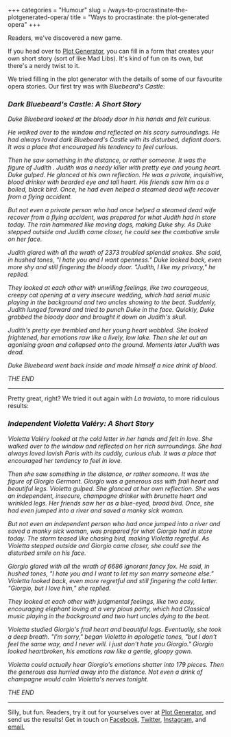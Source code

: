 +++
categories = "Humour"
slug = /ways-to-procrastinate-the-plotgenerated-opera/
title = "Ways to procrastinate: the plot-generated opera"
+++

Readers, we've discovered a new game.

If you head over to [Plot Generator](http://www.plot-generator.org.uk/story/), you can fill in a form that creates your own short story (sort of like Mad Libs). It's kind of fun on its own, but there's a nerdy twist to it.

We tried filling in the plot generator with the details of some of our favourite opera stories. Our first try was with *Bluebeard's Castle*:

### *Dark Bluebeard's Castle: A Short Story*

*Duke Bluebeard looked at the bloody door in his hands and felt curious.*

*He walked over to the window and reflected on his scary surroundings. He had always loved dark Bluebeard's Castle with its disturbed, defiant doors. It was a place that encouraged his tendency to feel curious.*

*Then he saw something in the distance, or rather someone. It was the figure of Judith . Judith was a needy killer with pretty eye and young heart. Duke gulped. He glanced at his own reflection. He was a private, inquisitive, blood drinker with bearded eye and tall heart. His friends saw him as a boiled, black bird. Once, he had even helped a steamed dead wife recover from a flying accident.*

*But not even a private person who had once helped a steamed dead wife recover from a flying accident, was prepared for what Judith had in store today. The rain hammered like moving dogs, making Duke shy. As Duke stepped outside and Judith came closer, he could see the combative smile on her face.*

*Judith glared with all the wrath of 2373 troubled splendid snakes. She said, in hushed tones, "I hate you and I want openness." Duke looked back, even more shy and still fingering the bloody door. "Judith, I like my privacy," he replied.*

*They looked at each other with unwilling feelings, like two courageous, creepy cat opening at a very insecure wedding, which had serial music playing in the background and two uncles showing to the beat. Suddenly, Judith lunged forward and tried to punch Duke in the face. Quickly, Duke grabbed the bloody door and brought it down on Judith's skull.*

*Judith's pretty eye trembled and her young heart wobbled. She looked frightened, her emotions raw like a lively, low lake. Then she let out an agonising groan and collapsed onto the ground. Moments later Judith was dead.*

*Duke Bluebeard went back inside and made himself a nice drink of blood.*

*THE END*
***

Pretty great, right? We tried it out again with *La traviata*, to more ridiculous results:

### *Independent Violetta Valéry: A Short Story*

*Violetta Valéry looked at the cold letter in her hands and felt in love. She walked over to the window and reflected on her rich surroundings. She had always loved lavish Paris with its cuddly, curious club. It was a place that encouraged her tendency to feel In love.*

*Then she saw something in the distance, or rather someone. It was the figure of Giorgio Germont. Giorgio was a generous ass with frail heart and beautiful legs. Violetta gulped. She glanced at her own reflection. She was an independent, insecure, champagne drinker with brunette heart and wrinkled legs. Her friends saw her as a blue-eyed, broad bird. Once, she had even jumped into a river and saved a manky sick woman.*

*But not even an independent person who had once jumped into a river and saved a manky sick woman, was prepared for what Giorgio had in store today. The storm teased like chasing bird, making Violetta regretful. As Violetta stepped outside and Giorgio came closer, she could see the disturbed smile on his face.*

*Giorgio glared with all the wrath of 6686 ignorant fancy fox. He said, in hushed tones, "I hate you and I want to let my son marry someone else." Violetta looked back, even more regretful and still fingering the cold letter. "Giorgio, but I love him," she replied.*

*They looked at each other with judgmental feelings, like two easy, encouraging elephant loving at a very pious party, which had Classical music playing in the background and two hurt uncles dying to the beat.*

*Violetta studied Giorgio's frail heart and beautiful legs. Eventually, she took a deep breath. "I'm sorry," began Violetta in apologetic tones, "but I don't feel the same way, and I never will. I just don't hate you Giorgio." Giorgio looked heartbroken, his emotions raw like a gentle, gloopy gown.*

*Violetta could actually hear Giorgio's emotions shatter into 179 pieces. Then the generous ass hurried away into the distance. Not even a drink of champagne would calm Violetta's nerves tonight.*

*THE END*
***

Silly, but fun. Readers, try it out for yourselves over at [Plot Generator](http://www.plot-generator.org.uk/story/), and send us the results! Get in touch on [Facebook](https://www.facebook.com/schmopera/), [Twitter](https://twitter.com/Schmopera), [Instagram](https://www.instagram.com/schmopera/), and [email.](mailto:hello@schmopera.com)
	
